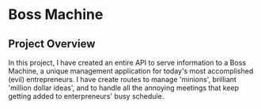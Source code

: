 # Boss Machine

## Project Overview

In this project, I have created an entire API to serve information to a Boss Machine, a unique management application for today's most accomplished (evil) entrepreneurs. I have create routes to manage 'minions',  brilliant 'million dollar ideas', and to handle all the annoying meetings that keep getting added to enterpreneurs' busy schedule.

